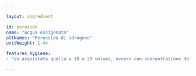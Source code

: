```yaml
---

layout: ingredient

id: peroxide
name: "Acqua ossigenata"
altNames: "Perossido di idrogeno"
unitWeight: 1.44

features_hygiene:
- "Va acquistata quella a 10 o 20 volumi, ovvero con concentrazione dal 3 al 6%."

---
```

